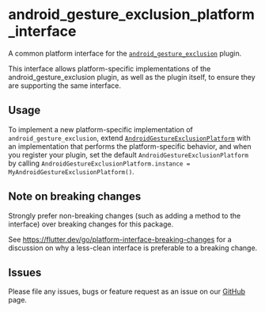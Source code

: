 # android_gesture_exclusion_platform_interface

A common platform interface for the [`android_gesture_exclusion`][1]
plugin.

This interface allows platform-specific implementations of the android_gesture_exclusion plugin, as
well as the plugin itself, to ensure they are supporting the same interface.

## Usage

To implement a new platform-specific implementation of `android_gesture_exclusion`,
extend [`AndroidGestureExclusionPlatform`][2] with an implementation that performs the
platform-specific behavior, and when you register your plugin, set the
default `AndroidGestureExclusionPlatform` by calling
`AndroidGestureExclusionPlatform.instance = MyAndroidGestureExclusionPlatform()`.

## Note on breaking changes

Strongly prefer non-breaking changes (such as adding a method to the interface)
over breaking changes for this package.

See https://flutter.dev/go/platform-interface-breaking-changes for a discussion on why a less-clean
interface is preferable to a breaking change.

## Issues

Please file any issues, bugs or feature request as an issue on
our [GitHub](https://github.com/b4tchkn/android_gesture_exclusion/issues) page.

[1]: ../android_gesture_exclusion

[2]: lib/android_gesture_exclusion_platform_interface.dart
